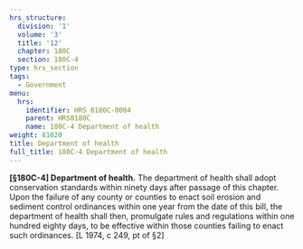 ```yaml
---
hrs_structure:
  division: '1'
  volume: '3'
  title: '12'
  chapter: 180C
  section: 180C-4
type: hrs_section
tags:
  - Government
menu:
  hrs:
    identifier: HRS_0180C-0004
    parent: HRS0180C
    name: 180C-4 Department of health
weight: 81020
title: Department of health
full_title: 180C-4 Department of health
---
```

**[§180C-4] Department of health.** The department of health shall adopt conservation standards within ninety days after passage of this chapter. Upon the failure of any county or counties to enact soil erosion and sediment control ordinances within one year from the date of this bill, the department of health shall then, promulgate rules and regulations within one hundred eighty days, to be effective within those counties failing to enact such ordinances. [L 1974, c 249, pt of §2]
